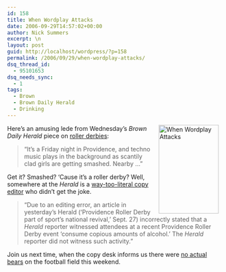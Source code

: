 ```yaml
---
id: 158
title: When Wordplay Attacks
date: 2006-09-29T14:57:02+00:00
author: Nick Summers
excerpt: \n
layout: post
guid: http://localhost/wordpress/?p=158
permalink: /2006/09/29/when-wordplay-attacks/
dsq_thread_id:
  - 95101653
dsq_needs_sync:
  - 1
tags:
  - Brown
  - Brown Daily Herald
  - Drinking
---
```

<img height="207" hspace="10" src="http://www.ivygateblog.com/wp-content/uploads/2006/09/corrections.jpg" width="140" align="right" border="0" alt="When Wordplay Attacks" />Here&#8217;s an amusing lede from Wednesday&#8217;s _Brown Daily Herald_ piece on [roller derbies](http://www.browndailyherald.com/media/storage/paper472/news/2006/09/27/Features/Providence.Roller.Derby.Part.Of.Sports.National.Revival-2310623.shtml?norewrite200609291128&sourcedomain=www.browndailyherald.com):

> &#8220;It&#8217;s a Friday night in Providence, and techno music plays in the background as scantily clad girls are getting smashed. Nearby &#8230;&#8221;

Get it? Smashed? &#8216;Cause it&#8217;s a roller derby? Well, somewhere at the _Herald_ is a [way-too-literal copy editor](http://www.browndailyherald.com/media/storage/paper472/news/2006/09/28/Corrections/Correction-2313848.shtml?norewrite200609291128&sourcedomain=www.browndailyherald.com) who didn&#8217;t get the joke.

> &#8220;Due to an editing error, an article in yesterday&#8217;s Herald (&#8216;Providence Roller Derby part of sport&#8217;s national revival,&#8217; Sept. 27) incorrectly stated that a _Herald_ reporter witnessed attendees at a recent Providence Roller Derby event &#8216;consume copious amounts of alcohol.&#8217; The _Herald_ reporter did not witness such activity.&#8221;

Join us next time, when the copy desk informs us there were [no actual bears](http://media.www.browndailyherald.com/media/storage/paper472/news/2006/09/29/Sports/More-Than.Bragging.Rights.On.Line.In.Footballs.Uri.MatchUp-2316934.shtml?sourcedomain=www.browndailyherald.com&MIIHost=media.collegepublisher.com) on the football field this weekend.